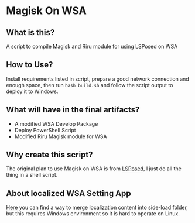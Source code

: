 # Magisk On WSA

## What is this?  

A script to compile Magisk and Riru module for using LSPosed on WSA

## How to Use?

Install requirements listed in script, prepare a good network connection and enough space, then run `bash build.sh` and follow the script output to deploy it to Windows.

## What will have in the final artifacts?

- A modified WSA Develop Package
- Deploy PowerShell Script
- Modified Riru Magisk module for WSA

## Why create this script?

The original plan to use Magisk on WSA is from [LSPosed](https://github.com/LSPosed/MagiskOnWSA), I just do all the thing in a shell script.

## About localized WSA Setting App

[Here](https://github.com/LSPosed/MagiskOnWSA/issues/61) you can find a way to merge localization content into side-load folder, but this requires Windows environment so it is hard to operate on Linux. 
